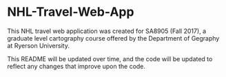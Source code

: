 # NHL-Travel-Web-App

This NHL travel web application was created for SA8905 (Fall 2017), a graduate level cartography course offered by the Department of Gegraphy at Ryerson University. 

This README will be updated over time, and the code will be updated to reflect any changes that improve upon the code. 
